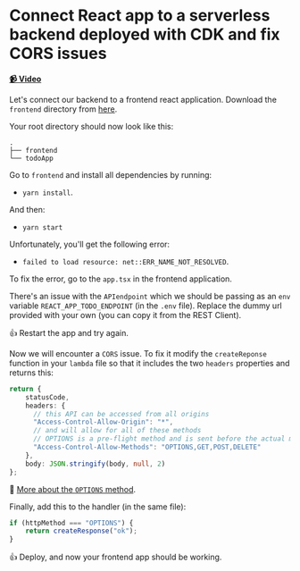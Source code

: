 # Connect React app to a serverless backend deployed with CDK and fix CORS issues

**[📹 Video](https://egghead.io/lessons/aws-connect-react-app-to-a-serverless-backend-deployed-with-cdk-and-fix-cors-issues)**

Let's connect our backend to a frontend react application. Download the `frontend` directory from [here](https://github.com/tlakomy/egghead-aws-cdk-workshop).

Your root directory should now look like this:
```
.
├── frontend
└── todoApp
```

Go to `frontend` and install all dependencies by running:

* `yarn install`.

And then:

*  `yarn start`

Unfortunately, you'll get the following error:

*  `failed to load resource: net::ERR_NAME_NOT_RESOLVED`.

To fix the error, go to the `app.tsx` in the frontend application.

There's an issue with the `APIendpoint` which we should be passing as an `env` variable `REACT_APP_TODO_ENDPOINT` (in the `.env` file). Replace the dummy url provided with your own (you can copy it from the REST Client).

👍 Restart the app and try again.

Now we will encounter a `CORS` issue. To fix it modify the `createReponse` function in your `lambda` file so that it includes the two `headers` properties and returns this:

```ts
return {
    statusCode,
    headers: {
      // this API can be accessed from all origins
      "Access-Control-Allow-Origin": "*",
      // and will allow for all of these methods
      // OPTIONS is a pre-flight method and is sent before the actual method `GET`, `POST`, `DELETE`
      "Access-Control-Allow-Methods": "OPTIONS,GET,POST,DELETE"
    },
    body: JSON.stringify(body, null, 2)
};
```

🤔 [More about the `OPTIONS` method](https://developer.mozilla.org/en-US/docs/Web/HTTP/Methods/OPTIONS).

Finally, add this to the handler (in the same file):
```ts
if (httpMethod === "OPTIONS") {
    return createResponse("ok");
}
```

👍 Deploy, and now your frontend app should be working.
